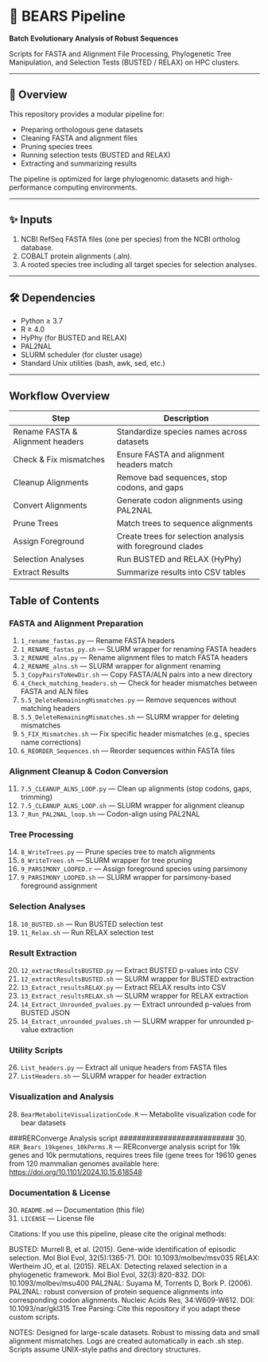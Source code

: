 # 🐻 BEARS Pipeline  
**Batch Evolutionary Analysis of Robust Sequences**

Scripts for FASTA and Alignment File Processing, Phylogenetic Tree Manipulation, and Selection Tests (BUSTED / RELAX) on HPC clusters.

---

## 📖 Overview

This repository provides a modular pipeline for:
- Preparing orthologous gene datasets
- Cleaning FASTA and alignment files
- Pruning species trees
- Running selection tests (BUSTED and RELAX)
- Extracting and summarizing results

The pipeline is optimized for large phylogenomic datasets and high-performance computing environments.

---

## ✨ Inputs

1. NCBI RefSeq FASTA files (one per species) from the NCBI ortholog database.
2. COBALT protein alignments (.aln).
3. A rooted species tree including all target species for selection analyses.

---

## 🛠️ Dependencies

- Python ≥ 3.7  
- R ≥ 4.0  
- HyPhy (for BUSTED and RELAX)
- PAL2NAL  
- SLURM scheduler (for cluster usage)  
- Standard Unix utilities (bash, awk, sed, etc.)

---

## Workflow Overview

| Step | Description |
|------|-------------|
| Rename FASTA & Alignment headers | Standardize species names across datasets |
| Check & Fix mismatches | Ensure FASTA and alignment headers match |
| Cleanup Alignments | Remove bad sequences, stop codons, and gaps |
| Convert Alignments | Generate codon alignments using PAL2NAL |
| Prune Trees | Match trees to sequence alignments |
| Assign Foreground | Create trees for selection analysis with foreground clades |
| Selection Analyses | Run BUSTED and RELAX (HyPhy) |
| Extract Results | Summarize results into CSV tables |



## Table of Contents

### FASTA and Alignment Preparation
1. `1_rename_fastas.py` — Rename FASTA headers
2. `1_RENAME_fastas_py.sh` — SLURM wrapper for renaming FASTA headers
3. `2_RENAME_alns.py` — Rename alignment files to match FASTA headers
4. `2_RENAME_alns.sh` — SLURM wrapper for alignment renaming
5. `3_CopyPairsToNewDir.sh` — Copy FASTA/ALN pairs into a new directory
6. `4_Check_matching_headers.sh` — Check for header mismatches between FASTA and ALN files
7. `5.5_DeleteRemainingMismatches.py` — Remove sequences without matching headers
8. `5.5_DeleteRemainingMismatches.sh` — SLURM wrapper for deleting mismatches
9. `5_FIX_Mismatches.sh` — Fix specific header mismatches (e.g., species name corrections)
10. `6_REORDER_Sequences.sh` — Reorder sequences within FASTA files

### Alignment Cleanup & Codon Conversion
11. `7.5_CLEANUP_ALNS_LOOP.py` — Clean up alignments (stop codons, gaps, trimming)
12. `7.5_CLEANUP_ALNS_LOOP.sh` — SLURM wrapper for alignment cleanup
13. `7_Run_PAL2NAL_loop.sh` — Codon-align using PAL2NAL

### Tree Processing
14. `8_WriteTrees.py` — Prune species tree to match alignments
15. `8_WriteTrees.sh` — SLURM wrapper for tree pruning
16. `9_PARSIMONY_LOOPED.r` — Assign foreground species using parsimony
17. `9_PARSIMONY_LOOPED.sh` — SLURM wrapper for parsimony-based foreground assignment

### Selection Analyses
18. `10_BUSTED.sh` — Run BUSTED selection test
19. `11_Relax.sh` — Run RELAX selection test

### Result Extraction
20. `12_extractResultsBUSTED.py` — Extract BUSTED p-values into CSV
21. `12_extractResultsBUSTED.sh` — SLURM wrapper for BUSTED extraction
22. `13_Extract_resultsRELAX.py` — Extract RELAX results into CSV
23. `13_Extract_resultsRELAX.sh` — SLURM wrapper for RELAX extraction
24. `14_Extract_Unrounded_pvalues.py` — Extract unrounded p-values from BUSTED JSON
25. `14_Extract_unrounded_pvalues.sh` — SLURM wrapper for unrounded p-value extraction

### Utility Scripts
26. `List_headers.py` — Extract all unique headers from FASTA files
27. `ListHeaders.sh` — SLURM wrapper for header extraction

### Visualization and Analysis
28. `BearMetaboliteVisualizationCode.R` — Metabolite visualization code for bear datasets

###RERConverge Analysis script ##########################
30. `RER_Bears_19kgenes_10kPerms.R` — RERconverge analysis script for 19k genes and 10k permutations, requires trees file (gene trees for 19610 genes from 120 mammalian genomes available here: https://doi.org/10.1101/2024.10.15.618548

### Documentation & License
30. `README.md` — Documentation (this file)
31. `LICENSE` — License file



Citations: If you use this pipeline, please cite the original methods:

BUSTED: Murrell B, et al. (2015). Gene-wide identification of episodic selection. Mol Biol Evol, 32(5):1365-71. DOI: 10.1093/molbev/msv035
RELAX: Wertheim JO, et al. (2015). RELAX: Detecting relaxed selection in a phylogenetic framework. Mol Biol Evol, 32(3):820-832. DOI: 10.1093/molbev/msu400
PAL2NAL: Suyama M, Torrents D, Bork P. (2006). PAL2NAL: robust conversion of protein sequence alignments into corresponding codon alignments. Nucleic Acids Res, 34:W609-W612. DOI: 10.1093/nar/gkl315
Tree Parsing: Cite this repository if you adapt these custom scripts.

NOTES: 
Designed for large-scale datasets.
Robust to missing data and small alignment mismatches.
Logs are created automatically in each .sh step.
Scripts assume UNIX-style paths and directory structures.


